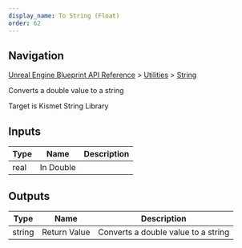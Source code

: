 ```yaml
---
display_name: To String (Float)
order: 62
---
```

## Navigation

[Unreal Engine Blueprint API Reference](https://dev.epicgames.com/documentation/en-us/unreal-engine/BlueprintAPI) > [Utilities](https://dev.epicgames.com/documentation/en-us/unreal-engine/BlueprintAPI/Utilities) > [String](https://dev.epicgames.com/documentation/en-us/unreal-engine/BlueprintAPI/Utilities/String)

Converts a double value to a string

Target is Kismet String Library

## Inputs

| Type | Name | Description |
| --- | --- | --- |
| real | In Double |  |

## Outputs

| Type | Name | Description |
| --- | --- | --- |
| string | Return Value | Converts a double value to a string |
